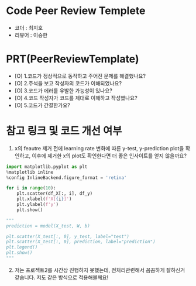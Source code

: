 # Code Peer Review Templete
- 코더 : 최지호
- 리뷰어 : 이승한


# PRT(PeerReviewTemplate)

- [O] 1.코드가 정상적으로 동작하고 주어진 문제를 해결했나요?
- [O] 2.주석을 보고 작성자의 코드가 이해되었나요?
- [O] 3.코드가 에러를 유발한 가능성이 있나요?
- [O] 4.코드 작성자가 코드를 제대로 이해하고 작성했나요?
- [O] 5.코드가 간결한가요?


# 참고 링크 및 코드 개선 여부

1. x의 feautre 제거 전에 learning rate 변화에 따른 y-test, y-prediction plot을 확인하고, 이후에 제거한 x의 plot도 확인한다면 더 좋은 인사이트를 얻지 않을까요?
```python
import matplotlib.pyplot as plt
%matplotlib inline 
%config InlineBackend.figure_format = 'retina'

for i in range(10):
    plt.scatter(df_X[:, i], df_y)
    plt.xlabel(f'X[{i}]')
    plt.ylabel(f'y')
    plt.show()

"""
prediction = model(X_test, W, b)

plt.scatter(X_test[:, 0], y_test, label="test")
plt.scatter(X_test[:, 0], prediction, label="prediction")
plt.legend()
plt.show()
"""
```

2. 저는 프로젝트2를 시간상 진행하지 못했는데, 전처리관련해서 꼼꼼하게 잘하신거 같습니다. 저도 같은 방식으로 적용해볼께요!
